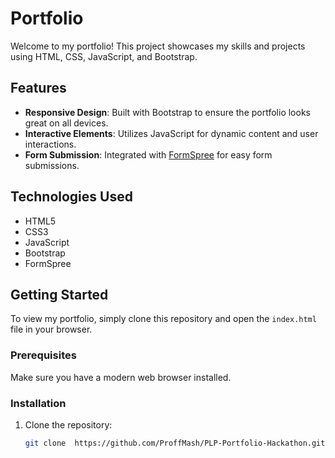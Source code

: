 # Portfolio

Welcome to my portfolio! This project showcases my skills and projects using HTML, CSS, JavaScript, and Bootstrap. 

## Features

- **Responsive Design**: Built with Bootstrap to ensure the portfolio looks great on all devices.
- **Interactive Elements**: Utilizes JavaScript for dynamic content and user interactions.
- **Form Submission**: Integrated with [FormSpree](https://formspree.io/) for easy form submissions.

## Technologies Used

- HTML5
- CSS3
- JavaScript
- Bootstrap
- FormSpree

## Getting Started

To view my portfolio, simply clone this repository and open the `index.html` file in your browser.

### Prerequisites

Make sure you have a modern web browser installed.

### Installation

1. Clone the repository:
   ```bash
   git clone  https://github.com/ProffMash/PLP-Portfolio-Hackathon.git
  
